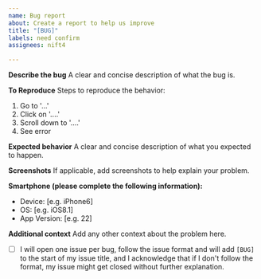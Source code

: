 ```yaml
---
name: Bug report
about: Create a report to help us improve
title: "[BUG]"
labels: need confirm
assignees: nift4

---
```


**Describe the bug**
A clear and concise description of what the bug is.

**To Reproduce**
Steps to reproduce the behavior:
1. Go to '...'
2. Click on '....'
3. Scroll down to '....'
4. See error

**Expected behavior**
A clear and concise description of what you expected to happen.

**Screenshots**
If applicable, add screenshots to help explain your problem.

**Smartphone (please complete the following information):**
 - Device: [e.g. iPhone6]
 - OS: [e.g. iOS8.1]
 - App Version: [e.g. 22]

**Additional context**
Add any other context about the problem here.

- [ ] I will open one issue per bug, follow the issue format and will add `[BUG]` to the start of my issue title, and I acknowledge that if I don't follow the format, my issue might get closed without further explanation.

